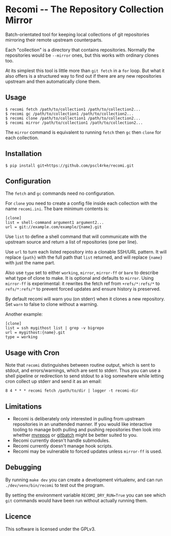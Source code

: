 
# Recomi -- The Repository Collection Mirror

Batch-orientated tool for keeping local collections of git repositories
mirroring their remote upstream counterparts.

Each "collection" is a directory that contains repositories.
Normally the repositories would be `--mirror` ones,
but this works with ordinary clones too.

At its simplest this tool is little more than `git fetch` in a `for` loop.
But what it also offers is a structured way to find out if there are any
new repositories upstream and then automatically clone them.

## Usage

    $ recomi fetch /path/to/collection1 /path/to/collection2...
    $ recomi gc /path/to/collection1 /path/to/collection2...
    $ recomi clone /path/to/collection1 /path/to/collection2...
    $ recomi mirror /path/to/collection1 /path/to/collection2...

The `mirror` command is equivalent to running `fetch` then `gc` then
`clone` for each collection.

## Installation

    $ pip install git+https://github.com/pscl4rke/recomi.git

## Configuration

The `fetch` and `gc` commands need no configuration.

For `clone` you need to create a config file inside each collection
with the name `recomi.ini`.
The bare minimum contents is:

    [clone]
    list = shell-command argument1 argument2...
    url = git://example.com/example/{name}.git

Use `list` to define a shell command that will communicate with the upstream
source and return a list of repositories (one per line).

Use `url` to turn each listed repository into a clonable SSH/URL pattern.
It will replace `{path}` with the full path that `list` returned,
and will replace `{name}` with just the name part.

Also use `type` set to either `working`, `mirror`, `mirror-ff` or `bare` to describe
what type of clone to make.
It is optional and defaults to `mirror`.
Using `mirror-ff` is experimental: it rewrites the fetch ref from `+refs/*:refs/*`
to `refs/*:refs/*` to prevent forced updates and ensure history is preserved.

By default recomi will warn you (on stderr) when it clones a new repository.
Set `warn` to false to clone without a warning.

Another example:

    [clone]
    list = ssh mygithost list | grep -v bigrepo
    url = mygithost:{name}.git
    type = working

## Usage with Cron

Note that `recomi` distinguishes between routine output,
which is sent to stdout,
and errors/warnings,
which are sent to stderr.
Thus you can use a shell pipeline or redirection to send stdout to
a log somewhere while letting cron collect up stderr and send it as
an email:

    8 4 * * * recomi fetch /path/to/dir | logger -t recomi-dir

## Limitations

* Recomi is deliberately only interested in pulling from upstream repositories
in an unattended manner.
If you would like interactive tooling to manage both pulling and pushing repositories
then look into whether
[myrepos](https://myrepos.branchable.com/)
or [gitbatch](https://github.com/isacikgoz/gitbatch)
might be better suited to you.
* Recomi currently doesn't handle submodules.
* Recomi currently doesn't manage hook scripts.
* Recomi may be vulnerable to forced updates unless `mirror-ff` is used.

## Debugging

By running `make dev` you can create a development virtualenv,
and can run `./dev/venv/bin/recomi` to test out the program.

By setting the environment variable `RECOMI_DRY_RUN=True` you can see which
`git` commands would have been run without actually running them.

## Licence

This software is licensed under the GPLv3.
